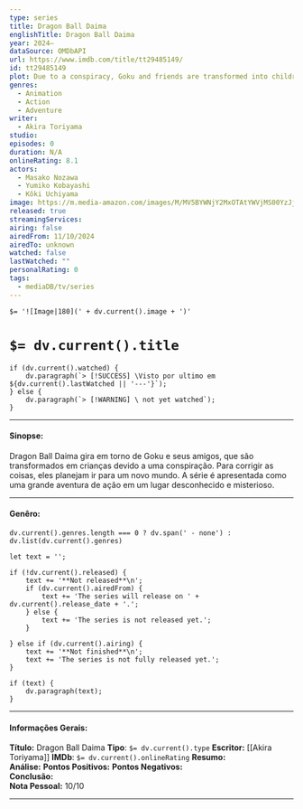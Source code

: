 ```yaml
---
type: series
title: Dragon Ball Daima
englishTitle: Dragon Ball Daima
year: 2024–
dataSource: OMDbAPI
url: https://www.imdb.com/title/tt29485149/
id: tt29485149
plot: Due to a conspiracy, Goku and friends are transformed into children. They intend to travel to a mysterious new world to undo this change.
genres:
  - Animation
  - Action
  - Adventure
writer:
  - Akira Toriyama
studio: 
episodes: 0
duration: N/A
onlineRating: 8.1
actors:
  - Masako Nozawa
  - Yumiko Kobayashi
  - Kôki Uchiyama
image: https://m.media-amazon.com/images/M/MV5BYWNjY2MxOTAtYWVjMS00YzJjLTk1ZTYtZGE0ZDA5MmQwNDUzXkEyXkFqcGc@._V1_SX300.jpg
released: true
streamingServices: 
airing: false
airedFrom: 11/10/2024
airedTo: unknown
watched: false
lastWatched: ""
personalRating: 0
tags:
  - mediaDB/tv/series
---
```

`$= '![Image|180](' + dv.current().image + ')'`

# `$= dv.current().title`

```dataviewjs
if (dv.current().watched) {
	dv.paragraph(`> [!SUCCESS] \Visto por ultimo em ${dv.current().lastWatched || '---'}`);
} else {
	dv.paragraph(`> [!WARNING] \ not yet watched`);
}
```


---
#### Sinopse:

Dragon Ball Daima gira em torno de Goku e seus amigos, que são transformados em crianças devido a uma conspiração. Para corrigir as coisas, eles planejam ir para um novo mundo. A série é apresentada como uma grande aventura de ação em um lugar desconhecido e misterioso. 

---

#### Genêro:
```dataviewjs
dv.current().genres.length === 0 ? dv.span(' - none') : dv.list(dv.current().genres)
```

```dataviewjs
let text = '';

if (!dv.current().released) {
	text += '**Not released**\n';
	if (dv.current().airedFrom) {
		text += 'The series will release on ' + dv.current().release_date + '.';
	} else {
		text += 'The series is not released yet.';
	}
	
} else if (dv.current().airing) {
	text += '**Not finished**\n';
	text += 'The series is not fully released yet.';
}

if (text) {
	dv.paragraph(text);
}
```
---

#### Informações Gerais:

**Título:** Dragon Ball Daima
**Tipo**: `$= dv.current().type`
**Escritor:** [[Akira Toriyama]]
**IMDb**: `$= dv.current().onlineRating`
**Resumo:**   
**Análise:** 
**Pontos Positivos:** 
**Pontos Negativos:**  
**Conclusão:**  
**Nota Pessoal:** 10/10

---
